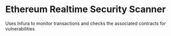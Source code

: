# Ethereum Realtime Security Scanner

Uses Infura to monitor transactions and checks the associated contracts for vulnerabilities
